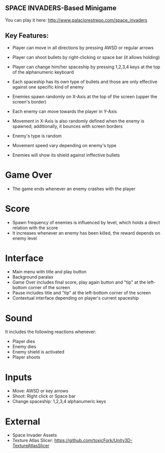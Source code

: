## SPACE INVADERS-Based Minigame

You can play it here: http://www.palaciorestrepo.com/space_invaders

## Key Features:

- Player can move in all directions by pressing AWSD or regular arrows
- Player can shoot bullets by right-clicking or space bar (it allows holding)
- Player can change him/her spaceship by pressing 1,2,3,4 keys at the top of the alphanumeric keyboard
- Each spaceship has its own type of bullets and those are only effective against one specific kind of enemy

- Enemies spawn randomly on X-Axis at the top of the screen (upper the screen's border)
- Each enemy can move towards the player in Y-Axis
- Movement in X-Axis is also randomly defined when the enemy is spawned; additionally, it bounces with screen borders
- Enemy's type is random
- Movement speed vary depending on enemy's type
- Enemies will show its shield against inffective bullets

# Game Over

- The game ends whenever an enemy crashes with the player

# Score

- Spawn frequency of enemies is influenced by level, which holds a direct relation with the score
- It increases whenever an enemy has been killed, the reward depends on enemy level

# Interface

- Main menu with title and play button
- Background paralax
- Game Over includes final score, play again button and "tip" at the left-bottom corner of the screen
- Pause includes title and "tip" at the left-bottom corner of the screen
- Contextual interface depending on player's current spaceship

# Sound

It includes the following reactions whenever:
- Player dies
- Enemy dies
- Enemy shield is activated
- Player shoots

# Inputs

- Move: AWSD or key arrows
- Shoot: Right click or Space bar
- Change spaceship: 1,2,3,4 alphanumeric keys

# External

- Space Invader Assets
- Texture Atlas Slicer: https://github.com/toxicFork/Unity3D-TextureAtlasSlicer

